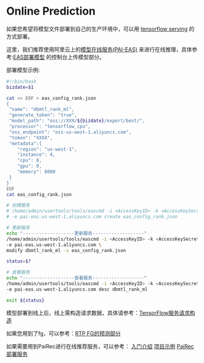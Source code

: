 # Online Prediction

如果您希望将模型文件部署到自己的生产环境中，可以用 [tensorflow serving](https://github.com/tensorflow/serving) 的方式部署。

这里，我们推荐使用阿里云上的[模型在线服务(PAI-EAS)](https://help.aliyun.com/document_detail/113696.html) 来进行在线推理，具体参考:[EAS部署模型](https://help.aliyun.com/document_detail/110985.html) 的控制台上传模型部分。

部署模型示例:

```bash
#!/bin/bash
bizdate=$1

cat << EOF > eas_config_rank.json
{
 "name": "dbmtl_rank_ml",
 "generate_token": "true",
 "model_path": "oss://XXX/${bizdate}/export/best/",
 "processor": "tensorflow_cpu",
 "oss_endpoint": "oss-us-west-1.aliyuncs.com",
 "token": "XXXX",
 "metadata":{
    "region": "us-west-1",
    "instance": 4,
    "cpu": 8,
    "gpu": 0,
    "memory": 8000
 }
}
EOF
cat eas_config_rank.json

# 创建服务
# /home/admin/usertools/tools/eascmd -i <AccessKeyID> -k <AccessKeySecret> \
# -e pai-eas.us-west-1.aliyuncs.com create eas_config_rank.json

# 更新服务
echo "-------------------更新服务-------------------"
/home/admin/usertools/tools/eascmd -i <AccessKeyID> -k <AccessKeySecret> \
-e pai-eas.us-west-1.aliyuncs.com \
modify dbmtl_rank_ml -s eas_config_rank.json

status=$?

# 查看服务
echo "-------------------查看服务-------------------"
/home/admin/usertools/tools/eascmd -i <AccessKeyID> -k <AccessKeySecret>  \
-e pai-eas.us-west-1.aliyuncs.com desc dbmtl_rank_ml

exit ${status}
```

模型部署到线上后，线上需构造请求数据，具体请参考：[TensorFlow服务请求构造](https://help.aliyun.com/document_detail/111055.html)

如果您用到了fg，可以参考：[RTP FG的预测部分](../feature/rtp_fg.md)

如果需要用到PaiRec进行在线推荐服务，可以参考：
[入门介绍]( http://pai-vision-data-hz.oss-cn-zhangjiakou.aliyuncs.com/pairec/docs/pairec/html/intro/intro.html)
[项目示例](http://pai-vision-data-hz.oss-cn-zhangjiakou.aliyuncs.com/pairec/docs/pairec/html/demo/pairec_demo.html)
[PaiRec部署服务](http://pai-vision-data-hz.oss-cn-zhangjiakou.aliyuncs.com/pairec/docs/pairec/html/deploy/eas.html)